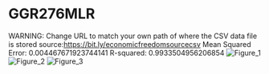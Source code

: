 # GGR276MLR
WARNING: Change URL to match your own path of where the CSV data file is stored 
source:https://bit.ly/economicfreedomsourcecsv
Mean Squared Error: 0.004467671923744141
R-squared: 0.9933504956206854
![Figure_1](https://user-images.githubusercontent.com/57189027/226735455-b99f5a78-2288-477b-b896-33e6e2f62ab4.png)
![Figure_2](https://user-images.githubusercontent.com/57189027/226735512-9f58b2f9-cc47-4039-8252-220047d53750.png)
![Figure_3](https://user-images.githubusercontent.com/57189027/226735515-6660a66c-9ff4-4870-baa3-75a589cf90b9.png)
